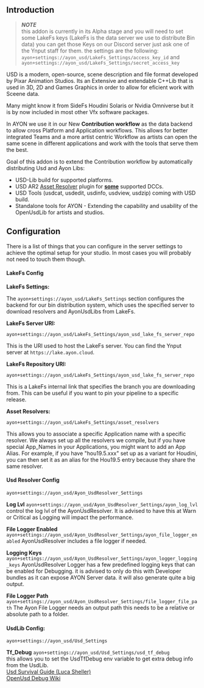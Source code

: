 ## Introduction

> **_NOTE_**\
> this addon is currently in its Alpha stage and you will need to set some
> LakeFs keys (LakeFs is the data server we use to distribute Bin data) you can
> get those Keys on our Discord server just ask one of the Ynput staff for them.
> the settings are the following:
> `ayon+settings://ayon_usd/LakeFs_Settings/access_key_id` and
> `ayon+settings://ayon_usd/LakeFs_Settings/secret_access_key`

USD is a modern, open-source, scene description and file format developed by
Pixar Animation Studios. Its an Extensive and extendable C++Lib that is used in
3D, 2D and Games Graphics in order to allow for eficient work with Sceene data.

Many might know it from SideFs Houdini Solaris or Nvidia Omniverse but it is by
now included in most other Vfx software packages.

In AYON we use it in our New **Contribution workflow** as the data backend to
allow cross Platform and Application workflows. This allows for better
integrated Teams and a more artist centric Workflow as artists can open the same
scene in different applications and work with the tools that serve them the
best.

Goal of this addon is to extend the Contribution workflow by automatically
distributing Usd and Ayon Libs:

- USD-Lib build for supported platforms.
- USD AR2 [Asset Resolver](https://github.com/ynput/ayon-usd-resolver) plugin
  for
  [**some**](https://github.com/ynput/ayon-usd-resolver?tab=readme-ov-file#tested-platforms)
  supported DCCs.
- USD Tools (usdcat, usdedit, usdinfo, usdview, usdzip) coming with USD build.
- Standalone tools for AYON - Extending the capability and usability of the
  OpenUsdLib for artists and studios.

## Configuration

There is a list of things that you can configure in the server settings to
achieve the optimal setup for your studio. In most cases you will probably not
need to touch them though.

#### LakeFs Config

**LakeFs Settings:**

The `ayon+settings://ayon_usd/LakeFs_Settings` section configures the backend
for our bin distribution system, which uses the specified server to download
resolvers and AyonUsdLibs from LakeFs.

**LakeFs Server URI:**

`ayon+settings://ayon_usd/LakeFs_Settings/ayon_usd_lake_fs_server_repo`

This is the URI used to host the LakeFs server. You can find the Ynput server at
`https://lake.ayon.cloud`.

**LakeFs Repository URI:**

`ayon+settings://ayon_usd/LakeFs_Settings/ayon_usd_lake_fs_server_repo`

This is a LakeFs internal link that specifies the branch you are downloading
from. This can be useful if you want to pin your pipeline to a specific release.

**Asset Resolvers:**

`ayon+settings://ayon_usd/LakeFs_Settings/asset_resolvers`

This allows you to associate a specific Application name with a specific
resolver. We always set up all the resolvers we compile, but if you have special
App_Names in your Applications, you might want to add an App Alias. For example,
if you have "hou19.5.xxx" set up as a variant for Houdini, you can then set it
as an alias for the Hou19.5 entry because they share the same resolver.

#### Usd Resolver Config

`ayon+settings://ayon_usd/Ayon_UsdResolver_Settings`

**Log Lvl** `ayon+settings://ayon_usd/Ayon_UsdResolver_Settings/ayon_log_lvl`
control the log lvl of the AyonUsdResolver. It is advised to have this at Warn
or Critical as Logging will impact the performance.

**File Logger Enabled**
`ayon+settings://ayon_usd/Ayon_UsdResolver_Settings/ayon_file_logger_enabled`
AyonUsdResolver includes a file logger if needed.

**Logging Keys**
`ayon+settings://ayon_usd/Ayon_UsdResolver_Settings/ayon_logger_logging_keys`
AyonUsdResolver Logger has a few predefined logging keys that can be enabled for
Debugging. it is advised to only do this with Developer bundles as it can expose
AYON Server data. it will also generate quite a big output.

**File Logger Path**
`ayon+settings://ayon_usd/Ayon_UsdResolver_Settings/file_logger_file_path` The
Ayon File Logger needs an output path this needs to be a relative or absolute
path to a folder.

#### UsdLib Config:

`ayon+settings://ayon_usd/Usd_Settings`

**Tf_Debug** `ayon+settings://ayon_usd/Usd_Settings/usd_tf_debug`\
this allows you to set the UsdTfDebug env variable to get extra debug info from
the UsdLib.\
[Usd Survival Guide (Luca Sheller)](https://lucascheller.github.io/VFX-UsdSurvivalGuide/core/profiling/debug.html)\
[OpenUsd Debug Wiki](https://openusd.org/release/api/group__group__tf___debugging_output.html)
